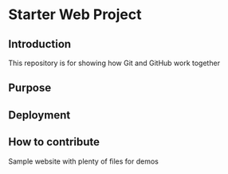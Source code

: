 # Starter Web Project

## Introduction 
This repository is for showing how Git and GitHub work together

## Purpose

## Deployment

## How to contribute

Sample website with plenty of files for demos